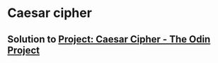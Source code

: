 # Caesar cipher

## Solution to <a href="https://www.theodinproject.com/lessons/ruby-caesar-cipher#project-solution">Project: Caesar Cipher - The Odin Project</a>